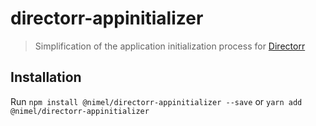 # directorr-appinitializer

>Simplification of the application initialization process for [Directorr](https://github.com/nikitaMe1nikov/directorr-repository/tree/master/packages/directorr)

## Installation

Run `npm install @nimel/directorr-appinitializer --save` or `yarn add @nimel/directorr-appinitializer`
